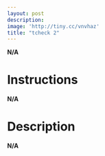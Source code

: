 ```yaml
---
layout: post
description:  
image: 'http://tiny.cc/vnvhaz'
title: "tcheck 2"
---
```

**N/A**

# Instructions
**N/A**



# Description
**N/A**
